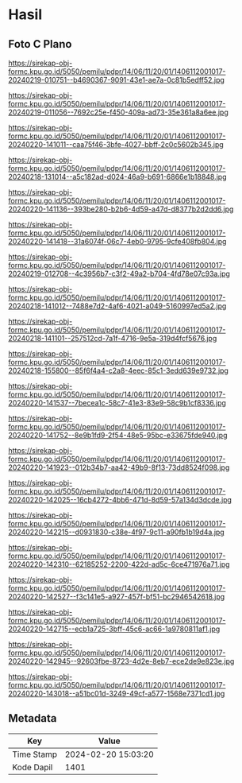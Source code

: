 # Hasil

## Foto C Plano

https://sirekap-obj-formc.kpu.go.id/5050/pemilu/pdpr/14/06/11/20/01/1406112001017-20240219-010751--b4690367-9091-43e1-ae7a-0c81b5edff52.jpg

https://sirekap-obj-formc.kpu.go.id/5050/pemilu/pdpr/14/06/11/20/01/1406112001017-20240219-011056--7692c25e-f450-409a-ad73-35e361a8a6ee.jpg

https://sirekap-obj-formc.kpu.go.id/5050/pemilu/pdpr/14/06/11/20/01/1406112001017-20240220-141011--caa75f46-3bfe-4027-bbff-2c0c5602b345.jpg

https://sirekap-obj-formc.kpu.go.id/5050/pemilu/pdpr/14/06/11/20/01/1406112001017-20240218-131014--a5c182ad-d024-46a9-b691-6866e1b18848.jpg

https://sirekap-obj-formc.kpu.go.id/5050/pemilu/pdpr/14/06/11/20/01/1406112001017-20240220-141136--393be280-b2b6-4d59-a47d-d8377b2d2dd6.jpg

https://sirekap-obj-formc.kpu.go.id/5050/pemilu/pdpr/14/06/11/20/01/1406112001017-20240220-141418--31a6074f-06c7-4eb0-9795-9cfe408fb804.jpg

https://sirekap-obj-formc.kpu.go.id/5050/pemilu/pdpr/14/06/11/20/01/1406112001017-20240219-012708--4c3956b7-c3f2-49a2-b704-4fd78e07c93a.jpg

https://sirekap-obj-formc.kpu.go.id/5050/pemilu/pdpr/14/06/11/20/01/1406112001017-20240218-141012--7488e7d2-4af6-4021-a049-5160997ed5a2.jpg

https://sirekap-obj-formc.kpu.go.id/5050/pemilu/pdpr/14/06/11/20/01/1406112001017-20240218-141101--257512cd-7a1f-4716-9e5a-319d4fcf5676.jpg

https://sirekap-obj-formc.kpu.go.id/5050/pemilu/pdpr/14/06/11/20/01/1406112001017-20240218-155800--85f6f4a4-c2a8-4eec-85c1-3edd639e9732.jpg

https://sirekap-obj-formc.kpu.go.id/5050/pemilu/pdpr/14/06/11/20/01/1406112001017-20240220-141537--7becea1c-58c7-41e3-83e9-58c9b1cf8336.jpg

https://sirekap-obj-formc.kpu.go.id/5050/pemilu/pdpr/14/06/11/20/01/1406112001017-20240220-141752--8e9b1fd9-2f54-48e5-95bc-e33675fde940.jpg

https://sirekap-obj-formc.kpu.go.id/5050/pemilu/pdpr/14/06/11/20/01/1406112001017-20240220-141923--012b34b7-aa42-49b9-8f13-73dd8524f098.jpg

https://sirekap-obj-formc.kpu.go.id/5050/pemilu/pdpr/14/06/11/20/01/1406112001017-20240220-142025--16cb4272-4bb6-471d-8d59-57a134d3dcde.jpg

https://sirekap-obj-formc.kpu.go.id/5050/pemilu/pdpr/14/06/11/20/01/1406112001017-20240220-142215--d0931830-c38e-4f97-9c11-a90fb1b19d4a.jpg

https://sirekap-obj-formc.kpu.go.id/5050/pemilu/pdpr/14/06/11/20/01/1406112001017-20240220-142310--62185252-2200-422d-ad5c-6ce471976a71.jpg

https://sirekap-obj-formc.kpu.go.id/5050/pemilu/pdpr/14/06/11/20/01/1406112001017-20240220-142527--f3c141e5-a927-457f-bf51-bc2946542618.jpg

https://sirekap-obj-formc.kpu.go.id/5050/pemilu/pdpr/14/06/11/20/01/1406112001017-20240220-142715--ecb1a725-3bff-45c6-ac66-1a9780811af1.jpg

https://sirekap-obj-formc.kpu.go.id/5050/pemilu/pdpr/14/06/11/20/01/1406112001017-20240220-142945--92603fbe-8723-4d2e-8eb7-ece2de9e823e.jpg

https://sirekap-obj-formc.kpu.go.id/5050/pemilu/pdpr/14/06/11/20/01/1406112001017-20240220-143018--a51bc01d-3249-49cf-a577-1568e7371cd1.jpg


## Metadata

| Key        | Value               |
| ---------- | ------------------- |
| Time Stamp | 2024-02-20 15:03:20 |
| Kode Dapil | 1401                |




